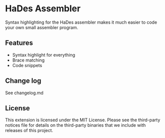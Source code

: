 # HaDes Assembler

Syntax highlighting for the HaDes assembler makes it much easier to code your own small assembler program.

## Features

* Syntax highlight for everything
* Brace matching
* Code snippets

## Change log

See changelog.md

## License

This extension is licensed under the MIT License. Please see the third-party notices file for details on the third-party binaries that we include with releases of this project.

